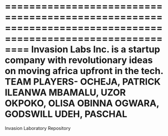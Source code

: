 ============================================================================================================
    Invasion Labs Inc. is a startup company with revolutionary ideas on moving africa upfront in the tech.
            TEAM PLAYERS-
              OCHEJA, PATRICK ILEANWA
              MBAMALU,  UZOR
              OKPOKO, OLISA OBINNA
              OGWARA, GODSWILL
              UDEH, PASCHAL
============================================================================================================

Invasion Laboratory Repository

